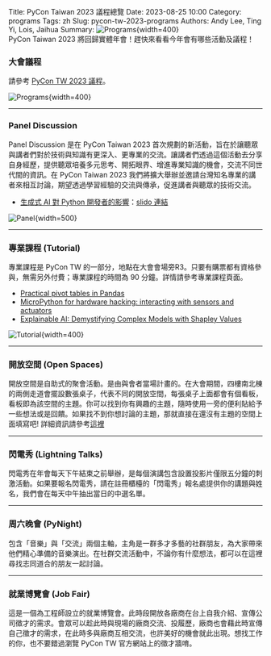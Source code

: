 Title: PyCon Taiwan 2023 議程總覽
Date: 2023-08-25 10:00
Category: programs
Tags: zh
Slug: pycon-tw-2023-programs
Authors: Andy Lee, Ting Yi, Lois, Jaihua
Summary: ![Programs](images/2023-08-25-pycon-tw-2023-programs/0_programs.jpg){width=400} <br> PyCon Taiwan 2023 將回歸實體年會！趕快來看看今年會有哪些活動及議程！

### 大會議程

請參考 [PyCon TW 2023 議程](https://tw.pycon.org/2023/zh-hant/conference/schedule)。

![Programs](images/2023-08-25-pycon-tw-2023-programs/0_programs.jpg){width=400}

---

### Panel Discussion

Panel Discussion 是在 PyCon Taiwan 2023 首次規劃的新活動，旨在於讓聽眾與講者們對於技術與知識有更深入、更專業的交流。讓講者們透過這個活動去分享自身經歷，提供聽眾培養多元思考、開拓眼界、增進專業知識的機會，交流不同世代間的資訊。在 PyCon Taiwan 2023 我們將擴大舉辦並邀請台灣知名專業的講者來相互討論，期望透過學習經驗的交流與傳承，促進講者與聽眾的技術交流。

- [生成式 AI 對 Python 開發者的影響](https://tw.pycon.org/2023/zh-hant/conference/panel-discussion)：[slido 連結](https://app.sli.do/event/eXMeazdzUYv1pv2LePFnfc/live/questions)

![Panel](images/2023-08-25-pycon-tw-2023-programs/1_panel.jpg){width=500}

---

### 專業課程 (Tutorial)

專業課程是 PyCon TW 的一部分，地點在大會會場旁R3。只要有購票都有資格參與，無需另外付費；專業課程的時間為 90 分鐘。詳情請參考專業課程頁面。

- [Practical pivot tables in Pandas](https://tw.pycon.org/2023/zh-hant/conference/tutorial/15)
- [MicroPython for hardware hacking: interacting with sensors and actuators](https://tw.pycon.org/2023/zh-hant/conference/tutorial/16)
- [Explainable AI: Demystifying Complex Models with Shapley Values](https://tw.pycon.org/2023/zh-hant/conference/tutorial/14)

![Tutorial](images/2023-08-25-pycon-tw-2023-programs/2_tutorial.jpg){width=400}

---

### 開放空間 (Open Spaces)

開放空間是自助式的聚會活動。是由與會者當場計畫的。在大會期間，四樓南北棟的兩側走道會擺設數張桌子，代表不同的開放空間，每張桌子上面都會有個看板，看板即為該空間的主題。你可以找到你有興趣的主題，隨時使用一旁的便利貼給予一些想法或是回饋。如果找不到你想討論的主題，那就直接在還沒有主題的空間上面填寫吧! 詳細資訊請參考[這裡](https://hackmd.io/@pycontw/S1XFoGZhh/edit)

---

### 閃電秀 (Lightning Talks)

閃電秀在年會每天下午結束之前舉辦，是每個演講包含設置投影片僅限五分鐘的刺激活動。如果要報名閃電秀，請在註冊櫃檯的「閃電秀」報名處提供你的講題與姓名，我們會在每天中午抽出當日的中選名單。

---

### 周六晚會 (PyNight)

包含「音樂」與「交流」兩個主軸，主角是一群多才多藝的社群朋友，為大家帶來他們精心準備的音樂演出。在社群交流活動中，不論你有什麼想法，都可以在這裡尋找志同道合的朋友一起討論。

---

### 就業博覽會 (Job Fair)

這是一個為工程師設立的就業博覽會。此時段開放各廠商在台上自我介紹、宣傳公司徵才的需求。會眾可以趁此時與現場的廠商交流、投履歷，廠商也會藉此時宣傳自己徵才的需求，在此時多與廠商互相交流，也許美好的機會就此出現。想找工作的你，也不要錯過瀏覽 PyCon TW 官方網站上的徵才牆唷。
